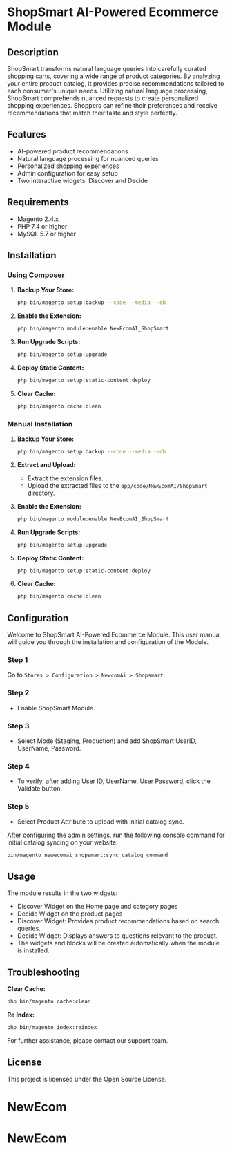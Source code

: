 # ShopSmart AI-Powered Ecommerce Module

## Description

ShopSmart transforms natural language queries into carefully curated shopping carts, covering a wide range of product categories. By analyzing your entire product catalog, it provides precise recommendations tailored to each consumer's unique needs. Utilizing natural language processing, ShopSmart comprehends nuanced requests to create personalized shopping experiences. Shoppers can refine their preferences and receive recommendations that match their taste and style perfectly.

## Features

- AI-powered product recommendations
- Natural language processing for nuanced queries
- Personalized shopping experiences
- Admin configuration for easy setup
- Two interactive widgets: Discover and Decide

## Requirements

- Magento 2.4.x
- PHP 7.4 or higher
- MySQL 5.7 or higher

## Installation

### Using Composer

1. **Backup Your Store:**
    ```bash
    php bin/magento setup:backup --code --media --db
    ```


3. **Enable the Extension:**
    ```bash
    php bin/magento module:enable NewEcomAI_ShopSmart
    ```

4. **Run Upgrade Scripts:**
    ```bash
    php bin/magento setup:upgrade
    ```

5. **Deploy Static Content:**
    ```bash
    php bin/magento setup:static-content:deploy
    ```

6. **Clear Cache:**
    ```bash
    php bin/magento cache:clean
    ```

### Manual Installation

1. **Backup Your Store:**
    ```bash
    php bin/magento setup:backup --code --media --db
    ```

2. **Extract and Upload:**
    - Extract the extension files.
    - Upload the extracted files to the `app/code/NewEcomAI/ShopSmart` directory.

3. **Enable the Extension:**
    ```bash
    php bin/magento module:enable NewEcomAI_ShopSmart
    ```

4. **Run Upgrade Scripts:**
    ```bash
    php bin/magento setup:upgrade
    ```

5. **Deploy Static Content:**
    ```bash
    php bin/magento setup:static-content:deploy
    ```

6. **Clear Cache:**
    ```bash
    php bin/magento cache:clean
    ```

## Configuration

Welcome to ShopSmart AI-Powered Ecommerce Module. This user manual will guide you through the installation and configuration of the Module.

### Step 1

Go to `Stores > Configuration > NewcomAi > Shopsmart`.

### Step 2

- Enable ShopSmart Module.

### Step 3

- Select Mode (Staging, Production) and add ShopSmart UserID, UserName, Password.

### Step 4

- To verify, after adding User ID, UserName, User Password, click the Validate button.

### Step 5

- Select Product Attribute to upload with initial catalog sync.

After configuring the admin settings, run the following console command for initial catalog syncing on your website:
```bash
bin/magento newecomai_shopsmart:sync_catalog_command
```

## Usage
The module results in the two widgets:

- Discover Widget on the Home page and category pages
- Decide Widget on the product pages
- Discover Widget: Provides product recommendations based on search queries.
- Decide Widget: Displays answers to questions relevant to the product.
- The widgets and blocks will be created automatically when the module is installed.

## Troubleshooting

**Clear Cache:**
```bash
php bin/magento cache:clean
```

**Re Index:**
```bash
php bin/magento index:reindex
```
For further assistance, please contact our support team.

## License

This project is licensed under the Open Source License.
# NewEcom
# NewEcom
